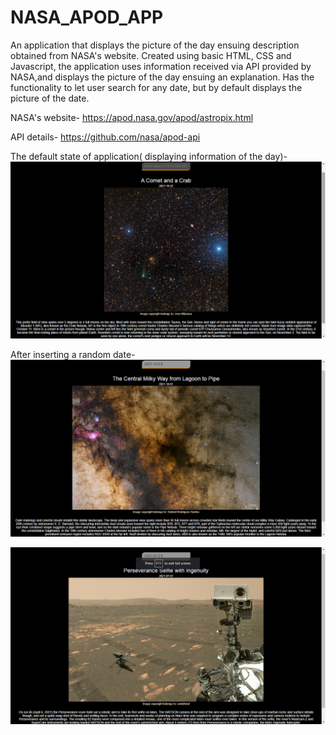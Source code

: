 # NASA_APOD_APP
An application that displays the picture of the day ensuing description obtained from NASA's website. Created using basic HTML, CSS and Javascript, the application uses information received via API provided by NASA,and displays the picture of the day ensuing an explanation.
Has the functionality to let user search for any date, but by default displays the picture of the date.


NASA's website-
https://apod.nasa.gov/apod/astropix.html

API details-
https://github.com/nasa/apod-api

The default state of application( displaying information of the day)-
![Alt text](https://github.com/nisa2912/NASA_APOD_APP/blob/master/Screenshot%20(66).png "Optional Title")



After inserting a random date-
![Alt text](https://github.com/nisa2912/NASA_APOD_APP/blob/master/Screenshot%20(67).png "Optional Title")

![Alt text](https://github.com/nisa2912/NASA_APOD_APP/blob/master/Screenshot%20(68).png "Optional Title")







